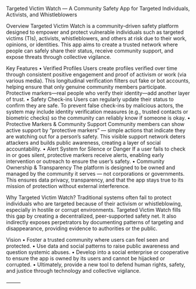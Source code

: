 Targeted Victim Watch — A Community Safety App for Targeted Individuals, Activists, and Whistleblowers

Overview
Targeted Victim Watch is a community-driven safety platform designed to empower and protect vulnerable individuals such as targeted victims (TIs), activists, whistleblowers, and others at risk due to their work, opinions, or identities. This app aims to create a trusted network where people can safely share their status, receive community support, and expose threats through collective vigilance.

Key Features
	•	Verified Profiles
Users create profiles verified over time through consistent positive engagement and proof of activism or work (via various media). This longitudinal verification filters out fake or bot accounts, helping ensure that only genuine community members participate. Protective markers—real people who verify their identity—add another layer of trust.
	•	Safety Check-ins
Users can regularly update their status to confirm they are safe. To prevent false check-ins by malicious actors, the system may include identity verification measures (e.g., trusted contacts or biometric checks) so the community can reliably know if someone is okay.
	•	Protective Markers & Community Support
Community members can show active support by “protective markers” — simple actions that indicate they are watching out for a person’s safety. This visible support network deters attackers and builds public awareness, creating a layer of social accountability.
	•	Alert System for Silence or Danger
If a user fails to check in or goes silent, protective markers receive alerts, enabling early intervention or outreach to ensure the user’s safety.
	•	Community Ownership & Transparency
The platform is designed to be owned and managed by the community it serves — not corporations or governments. This ensures data privacy, transparency, and that the app stays true to its mission of protection without external interference.

Why Targeted Victim Watch?
Traditional systems often fail to protect individuals who are targeted because of their activism or whistleblowing, especially in hostile or corrupt environments. Targeted Victim Watch fills this gap by creating a decentralized, peer-supported safety net. It also indirectly exposes perpetrators by documenting patterns of targeting and disappearance, providing evidence to authorities or the public.

Vision
	•	Foster a trusted community where users can feel seen and protected.
	•	Use data and social patterns to raise public awareness and question systemic abuses.
	•	Develop into a social enterprise or cooperative to ensure the app is owned by its users and cannot be hijacked or corrupted.
	•	Ultimately, provide a new tool to defend human rights, safety, and justice through technology and collective vigilance.

⸻
